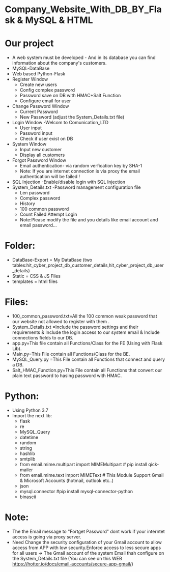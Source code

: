# Company_Website_With_DB_BY_Flask & MySQL & HTML

# Our project
* A web system must be developed - And in its database you can find information about the company's customers.<br/>
* MySQL-DataBase<br/>
* Web based Python-Flask<br/>
* Register Window<br/>
  * Create new users<br/>
  * Config complex password
  * Password save on DB with HMAC+Salt Function
  * Configure email for user
* Change Password Window
  * Current Password
  * New Password (adjust the System_Details.txt file)
* Login Window -Welcom to Comunication_LTD
  * User input
  * Password input
  * Check if user exist on DB 
* System Window
  * Input new customer
  * Display all customers
* Forgot Password Window
  * Email authentication- via random verfication key by SHA-1
  * Note: If you are internet connection is via proxy the email authentication will be failed !
* SQL Injection -Enable/disable login with SQL Injection
* System_Details.txt -Password management configuration file
  * Len password
  * Complex password
  * History
  * 100 common password
  * Count Failed Attempt Login
  * Note:Please modify the file and you details like email account and email password...
  


# Folder:
* DataBase-Export = My DataBase (two tables:hit_cyber_project_db_customer_details,hit_cyber_project_db_user_details)<br/>
* Static = CSS & JS Files<br/>
* templates = html files<br/>
# Files:
* 100_common_password.txt=All the 100 common weak password that our website not allowed to register with them .<br/>
* System_Details.txt =Include the password settings and their requirements & Include the login access to our system email & Include connections fields to our DB.<br/>
* app.py=This file contain all Functions/Class for the FE (Using with Flask Lib).<br/>
* Main.py=This File contain all Functions/Class for the BE.<br/>
* MySQL_Query.py =This File contain all Functions that connect and query a DB.<br/>
* Salt_HMAC_Function.py=This File contain all Functions that convert our plain text password to hasing password with HMAC.<br/>
# Python:
* Using Python 3.7
* Import the next lib:
  * flask
  * re
  * MySQL_Query
  * datetime
  * random
  * string
  * hashlib
  * smtplib
  * from email.mime.multipart import MIMEMultipart # pip install qick-mailer
  * from email.mime.text import MIMEText # This Module Support Gmail & Microsoft Accounts (hotmail, outlook etc..)
  * json
  * mysql.connector #pip install mysql-connector-python
  * binascii
 # Note:
 * The the Email message to "Fortget Password" dont work if your interntet access is going via proxy server.
 * Need Change the security configuration of your Gmail account to allow access from APP with low security.Enforce access to less secure apps for all users  -> The Gmail account of the system Email thah configure on the System_Details.txt file (You can see on this WEB https://hotter.io/docs/email-accounts/secure-app-gmail/)
